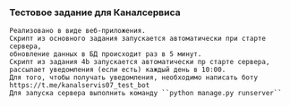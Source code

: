 ### Тестовое задание для Каналсервиса
    Реализовано в виде веб-приложения.
    Скрипт из основного задания запускается автоматически при старте сервера,
    обновление данных в БД происходит раз в 5 минут.
    Скрипт из задания 4b запускается автоматически пр старте сервера,
    рассылает уведомления (если есть) каждый день в 10:00.
    Для того, чтобы получать уведомления, необходимо написать боту 
    https://t.me/kanalservis07_test_bot
    Для запуска сервера выполнить команду ``python manage.py runserver``